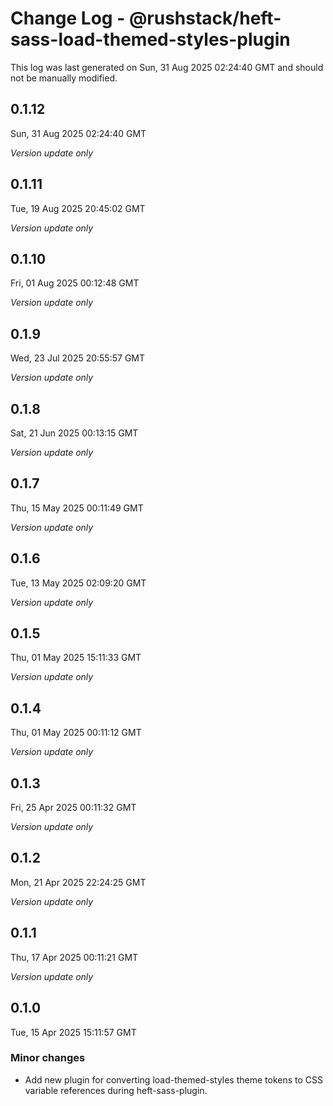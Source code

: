 # Change Log - @rushstack/heft-sass-load-themed-styles-plugin

This log was last generated on Sun, 31 Aug 2025 02:24:40 GMT and should not be manually modified.

## 0.1.12
Sun, 31 Aug 2025 02:24:40 GMT

_Version update only_

## 0.1.11
Tue, 19 Aug 2025 20:45:02 GMT

_Version update only_

## 0.1.10
Fri, 01 Aug 2025 00:12:48 GMT

_Version update only_

## 0.1.9
Wed, 23 Jul 2025 20:55:57 GMT

_Version update only_

## 0.1.8
Sat, 21 Jun 2025 00:13:15 GMT

_Version update only_

## 0.1.7
Thu, 15 May 2025 00:11:49 GMT

_Version update only_

## 0.1.6
Tue, 13 May 2025 02:09:20 GMT

_Version update only_

## 0.1.5
Thu, 01 May 2025 15:11:33 GMT

_Version update only_

## 0.1.4
Thu, 01 May 2025 00:11:12 GMT

_Version update only_

## 0.1.3
Fri, 25 Apr 2025 00:11:32 GMT

_Version update only_

## 0.1.2
Mon, 21 Apr 2025 22:24:25 GMT

_Version update only_

## 0.1.1
Thu, 17 Apr 2025 00:11:21 GMT

_Version update only_

## 0.1.0
Tue, 15 Apr 2025 15:11:57 GMT

### Minor changes

- Add new plugin for converting load-themed-styles theme tokens to CSS variable references during heft-sass-plugin.

